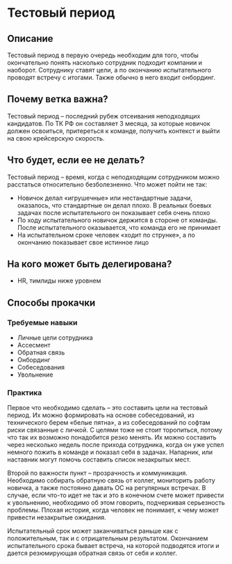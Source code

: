 # Тестовый период
## Описание
Тестовый период в первую очередь необходим для того, чтобы окончательно понять насколько сотрудник подходит компании и наоборот. Сотруднику ставят цели, а по окончанию испытательного проводят встречу с итогами. Также обычно в него входит онбординг.

## Почему ветка важна?
Тестовый период – последний рубеж отсеивания неподходящих кандидатов. По ТК РФ он составляет 3 месяца, за которые новичок должен освоиться, притереться к команде, получить контекст и выйти на свою крейсерскую скорость.

## Что будет, если ее не делать?
Тестовый период – время, когда с неподходящим сотрудником можно расстаться относительно безболезненно. Что может пойти не так:
- Новичок делал «игрушечные» или нестандартные задачи, оказалось, что стандартные он делал плохо. В реальных боевых задачах после испытательного он показывает себя очень плохо
- По ходу испытательного новичок держится в стороне от команды. После испытательного оказывается, что команда его не принимает
- На испытательном сроке человек «ходит по струнке», а по окончанию показывает свое истинное лицо

## На кого может быть делегирована?
- HR, тимлиды ниже уровнем

## Способы прокачки
### Требуемые навыки
- Личные цели сотрудника
- Ассесмент
- Обратная связь
- Онбординг
- Собеседования
- Увольнение

### Практика
Первое что необходимо сделать – это составить цели на тестовый период. Их можно формировать на основе собеседований, из технического берем «белые пятна», а из собеседований по софтам риски связанные с личкой. С целями тоже не стоит торопиться, потому что так их возможно понадобится резко менять. Их можно составить через несколько недель после прихода сотрудника, когда он уже успел немного пожить в команде и показал себя в задачах. Напарник, или наставник могут помочь составить список незакрытых мест.

Второй по важности пункт – прозрачность и коммуникация. Необходимо собирать обратную связь от коллег, мониторить работу новичка, а также постоянно давать ОС на регулярных встречах. В случае, если что-то идет не так и это в конечном счете может привести к увольнению, необходимо об этом говорить, подчеркивая серьезность проблемы. Плохая история, когда человек не понимает, к чему может привести незакрытые ожидания.

Испытательный срок может заканчиваться раньше как с положительным, так и с отрицательным результатом. Окончанием испытательного срока бывает встреча, на которой подводятся итоги и дается резюмирующая обратная связь от себя и коллег.